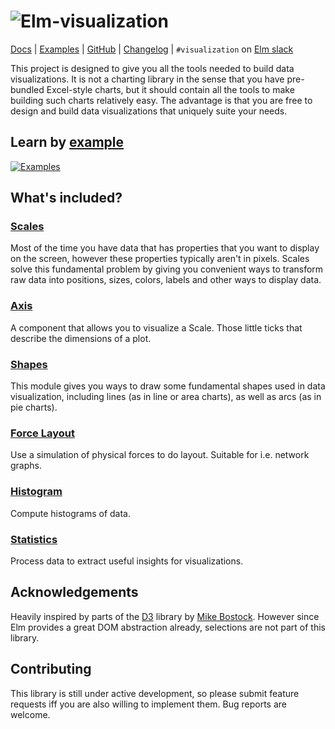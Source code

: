 # ![Elm-visualization](https://code.gampleman.eu/elm-visualization/misc/Logo-600.png)

[Docs](http://package.elm-lang.org/packages/gampleman/elm-visualization/latest/) | [Examples](https://elm-visualization.netlify.com/) | [GitHub](https://github.com/gampleman/elm-visualization) | [Changelog](https://github.com/gampleman/elm-visualization/releases) | `#visualization` on [Elm slack](https://elmlang.herokuapp.com)

This project is designed to give you all the tools needed to build data visualizations.
It is not a charting library in the sense that you have pre-bundled Excel-style
charts, but it should contain all the tools to make building such charts relatively
easy. The advantage is that you are free to design and build data visualizations
that uniquely suite your needs.

## Learn by [example](https://elm-visualization.netlify.com//elm-visualization/)

[![Examples](https://code.gampleman.eu/elm-visualization/misc/examples-600.png)](https://elm-visualization.netlify.com/elm-visualization/)

## What's included?

### [Scales](http://package.elm-lang.org/packages/gampleman/elm-visualization/latest/Scale)

Most of the time you have data that has properties that you want to display on the
screen, however these properties typically aren't in pixels. Scales solve this
fundamental problem by giving you convenient ways to transform raw data into positions,
sizes, colors, labels and other ways to display data.

### [Axis](http://package.elm-lang.org/packages/gampleman/elm-visualization/latest/Axis)

A component that allows you to visualize a Scale. Those little ticks that describe
the dimensions of a plot.


### [Shapes](http://package.elm-lang.org/packages/gampleman/elm-visualization/latest/Shape)

This module gives you ways to draw some fundamental shapes used in data visualization, including lines (as in line or area charts),
as well as arcs (as in pie charts).

### [Force Layout](http://package.elm-lang.org/packages/gampleman/elm-visualization/latest/Force)

Use a simulation of physical forces to do layout. Suitable for i.e. network graphs.

### [Histogram](http://package.elm-lang.org/packages/gampleman/elm-visualization/latest/Histogram)

Compute histograms of data.

### [Statistics](http://package.elm-lang.org/packages/gampleman/elm-visualization/latest/Statistics)

Process data to extract useful insights for visualizations.

## Acknowledgements

Heavily inspired by parts of the [D3](https://github.com/d3/d3) library
by [Mike Bostock](https://bost.ocks.org/mike/). However since Elm provides a
great DOM abstraction already, selections are not part of this library.

## Contributing

This library is still under active development, so please submit feature requests
iff you are also willing to implement them. Bug reports are welcome.
